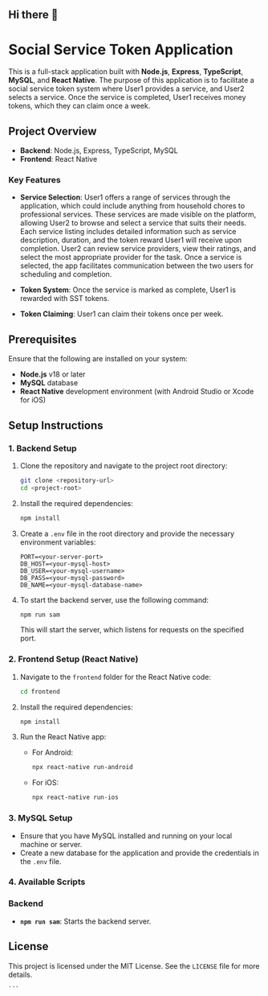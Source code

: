## Hi there 👋
# Social Service Token Application

This is a full-stack application built with **Node.js**, **Express**, **TypeScript**, **MySQL**, and **React Native**. The purpose of this application is to facilitate a social service token system where User1 provides a service, and User2 selects a service. Once the service is completed, User1 receives money tokens, which they can claim once a week.

## Project Overview

- **Backend**: Node.js, Express, TypeScript, MySQL
- **Frontend**: React Native

### Key Features

- **Service Selection**:    User1 offers a range of services through the application, which could include anything from household chores to professional services. These services are made visible on the platform, allowing User2 to browse and select a service that suits their needs. Each service listing includes detailed information such as service description, duration, and the token reward User1 will receive upon completion. User2 can review service providers, view their ratings, and select the most appropriate provider for the task. Once a service is selected, the app facilitates communication between the two users for scheduling and completion.

- **Token System**: Once the service is marked as complete, User1 is rewarded with SST tokens.
- **Token Claiming**: User1 can claim their tokens once per week.

## Prerequisites

Ensure that the following are installed on your system:

- **Node.js** v18 or later
- **MySQL** database
- **React Native** development environment (with Android Studio or Xcode for iOS)

## Setup Instructions

### 1. Backend Setup

1. Clone the repository and navigate to the project root directory:

    ```bash
    git clone <repository-url>
    cd <project-root>
    ```

2. Install the required dependencies:

    ```bash
    npm install
    ```

3. Create a `.env` file in the root directory and provide the necessary environment variables:

    ```
    PORT=<your-server-port>
    DB_HOST=<your-mysql-host>
    DB_USER=<your-mysql-username>
    DB_PASS=<your-mysql-password>
    DB_NAME=<your-mysql-database-name>
    ```

4. To start the backend server, use the following command:

    ```bash
    npm run sam
    ```

    This will start the server, which listens for requests on the specified port.

### 2. Frontend Setup (React Native)

1. Navigate to the `frontend` folder for the React Native code:

    ```bash
    cd frontend
    ```

2. Install the required dependencies:

    ```bash
    npm install
    ```

3. Run the React Native app:

    - For Android:

        ```bash
        npx react-native run-android
        ```

    - For iOS:

        ```bash
        npx react-native run-ios
        ```

### 3. MySQL Setup

- Ensure that you have MySQL installed and running on your local machine or server.
- Create a new database for the application and provide the credentials in the `.env` file.



### 4. Available Scripts

### Backend

- **`npm run sam`**: Starts the backend server.



## License

This project is licensed under the MIT License. See the `LICENSE` file for more details.

    ```

<!--
**samthesis/samthesis** is a ✨ _special_ ✨ repository because its `README.md` (this file) appears on your GitHub profile.

Here are some ideas to get you started:

- 🔭 I’m currently working on ...
- 🌱 I’m currently learning ...
- 👯 I’m looking to collaborate on ...
- 🤔 I’m looking for help with ...
- 💬 Ask me about ...
- 📫 How to reach me: ...
- 😄 Pronouns: ...
- ⚡ Fun fact: ...
-->
